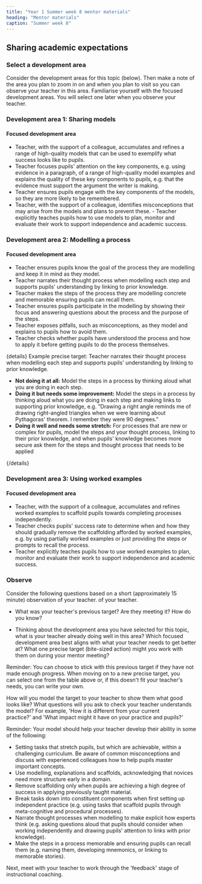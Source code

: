 ```yaml
---
title: "Year 1 Summer week 8 mentor materials"
heading: "Mentor materials"
caption: "Summer week 8"
---
```


## Sharing academic expectations

### Select a development area

Consider the development areas for this topic (below). Then make a note of the area you plan to zoom in on and when you plan to visit so you can observe your teacher in this area. Familiarise yourself with the focused development areas. You will select one later when you observe your teacher.

### Development area 1: Sharing models

#### Focused development area

- Teacher, with the support of a colleague, accumulates and refines a range of high-quality models that can be used to exemplify what success looks like to pupils.
- Teacher focuses pupils' attention on the key components, e.g. using evidence in a paragraph, of a range of high-quality model examples and explains the quality of these key components to pupils, e.g. that the evidence must support the argument the writer is making.
- Teacher ensures pupils engage with the key components of the models, so they are more likely to be remembered.
- Teacher, with the support of a colleague, identifies misconceptions that may arise from the models and plans to prevent these. - Teacher explicitly teaches pupils how to use models to plan, monitor and evaluate their work to support independence and academic success.

### Development area 2: Modelling a process

#### Focused development area

- Teacher ensures pupils know the goal of the process they are modelling and keep it in mind as they model.
- Teacher narrates their thought process when modelling each step and supports pupils' understanding by linking to prior knowledge.
- Teacher makes the steps of the process they are modelling concrete and memorable ensuring pupils can recall them.
- Teacher ensures pupils participate in the modelling by showing their focus and answering questions about the process and the purpose of the steps.
- Teacher exposes pitfalls, such as misconceptions, as they model and explains to pupils how to avoid them.
- Teacher checks whether pupils have understood the process and how to apply it before getting pupils to do the process themselves.

{details}
Example precise target: Teacher narrates their thought process when modelling each step and supports pupils' understanding by linking to prior knowledge.

- **Not doing it at all:** Model the steps in a process by thinking aloud what you are doing in each step.
- **Doing it but needs some improvement:** Model the steps in a process by thinking aloud what you are doing in each step and making links to supporting prior knowledge, e.g. ”Drawing a right angle reminds me of drawing right-angled triangles when we were learning about Pythagoras' theorem. I remember they were 90 degrees.”
- **Doing it well and needs some stretch:** For processes that are new or complex for pupils, model the steps and your thought process, linking to their prior knowledge, and when pupils' knowledge becomes more secure ask them for the steps and thought process that needs to be applied

{/details}

### Development area 3: Using worked examples

#### Focused development area

- Teacher, with the support of a colleague, accumulates and refines worked examples to scaffold pupils towards completing processes independently.
- Teacher checks pupils' success rate to determine when and how they should gradually remove the scaffolding afforded by worked examples, e.g. by using partially worked examples or just providing the steps or prompts to recall the process.
- Teacher explicitly teaches pupils how to use worked examples to plan, monitor and evaluate their work to support independence and academic success.

### Observe

Consider the following questions based on a short (approximately 15 minute) observation of your teacher. of your teacher.

- What was your teacher's previous target? Are they meeting it? How do you know?

- Thinking about the development area you have selected for this topic, what is your teacher already doing well in this area? Which focused development area best aligns with what your teacher needs to get better at? What one precise target (bite-sized action) might you work with them on during your mentor meeting?

Reminder: You can choose to stick with this previous target if they have not made enough progress. When moving on to a new precise target, you can select one from the table above or, if this doesn't fit your teacher's needs, you can write your own.

How will you model the target to your teacher to show them what good looks like? What questions will you ask to check your teacher understands the model? For example, 'How it is different from your current practice?' and 'What impact might it have on your practice and pupils?'

Reminder: Your model should help your teacher develop their ability in some of the following:

- Setting tasks that stretch pupils, but which are achievable, within a challenging curriculum. Be aware of common misconceptions and discuss with experienced colleagues how to help pupils master important concepts.
- Use modelling, explanations and scaffolds, acknowledging that novices need more structure early in a domain.
- Remove scaffolding only when pupils are achieving a high degree of success in applying previously taught material.
- Break tasks down into constituent components when first setting up independent practice (e.g. using tasks that scaffold pupils through meta-cognitive and procedural processes).
- Narrate thought processes when modelling to make explicit how experts think (e.g. asking questions aloud that pupils should consider when working independently and drawing pupils' attention to links with prior knowledge).
- Make the steps in a process memorable and ensuring pupils can recall them (e.g. naming them, developing mnemonics, or linking to memorable stories).

Next, meet with your teacher to work through the 'feedback' stage of instructional coaching.
